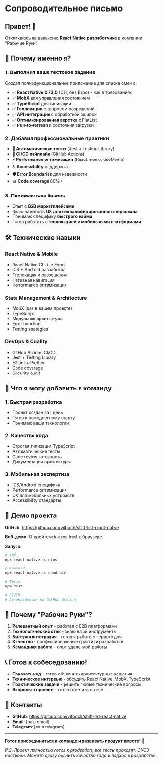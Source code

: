 # Сопроводительное письмо

## Привет! 👋

Откликаюсь на вакансию **React Native разработчика** в компании "Рабочие Руки".

## 🎯 Почему именно я?

### **1. Выполнил ваше тестовое задание**

Создал полнофункциональное приложение для списка смен с:

- ✅ **React Native 0.73.0** (CLI, без Expo) - как в требованиях
- ✅ **MobX** для управления состоянием
- ✅ **TypeScript** для типизации
- ✅ **Геолокация** с запросом разрешений
- ✅ **API интеграция** с обработкой ошибок
- ✅ **Оптимизированная верстка** с FlatList
- ✅ **Pull-to-refresh** и состояния загрузки

### **2. Добавил профессиональные практики**

- 🧪 **Автоматические тесты** (Jest + Testing Library)
- 🚀 **CI/CD пайплайн** (GitHub Actions)
- ⚡ **Performance оптимизации** (React.memo, useMemo)
- ♿ **Accessibility** поддержка
- 🛡️ **Error Boundaries** для надежности
- 📊 **Code coverage** 80%+

### **3. Понимаю ваш бизнес**

- Опыт с **B2B маркетплейсами**
- Знаю важность **UX для неквалифицированного персонала**
- Понимаю специфику **быстрого найма**
- Готов работать с **геолокацией** и **мобильными платформами**

## 🛠️ Технические навыки

### **React Native & Mobile**

- React Native CLI (не Expo)
- iOS + Android разработка
- Геолокация и разрешения
- Нативная навигация
- Performance оптимизация

### **State Management & Architecture**

- MobX (как в вашем проекте)
- TypeScript
- Модульная архитектура
- Error handling
- Testing strategies

### **DevOps & Quality**

- GitHub Actions CI/CD
- Jest + Testing Library
- ESLint + Prettier
- Code coverage
- Security audit

## 🚀 Что я могу добавить в команду

### **1. Быстрая разработка**

- Проект создан за 1 день
- Готов к немедленному старту
- Понимаю ваши технологии

### **2. Качество кода**

- Строгая типизация TypeScript
- Автоматические тесты
- Code review готовность
- Документация архитектуры

### **3. Мобильная экспертиза**

- iOS/Android специфика
- Performance оптимизация
- UX для мобильных устройств
- Accessibility стандарты

## 📱 Демо проекта

**GitHub**: https://github.com/vitboch/shift-list-react-native

**Веб-демо**: Откройте `web-demo.html` в браузере

**Запуск**:

```bash
# iOS
npx react-native run-ios

# Android
npx react-native run-android

# Тесты
npm test

# CI/CD
# Автоматически на GitHub Actions
```

## 🎯 Почему "Рабочие Руки"?

1. **Релевантный опыт** - работал с B2B платформами
2. **Технологический стек** - знаю ваши инструменты
3. **Быстрая интеграция** - готов к работе с первого дня
4. **Качество** - профессиональные практики разработки
5. **Командная работа** - опыт удаленной работы

## 📞 Готов к собеседованию!

- **Показать код** - готов объяснить архитектурные решения
- **Техническое интервью** - обсудить React Native, MobX, TypeScript
- **Практические задачи** - решить любые технические вопросы
- **Вопросы о проекте** - готов ответить на все

## 🔗 Контакты

- **GitHub**: https://github.com/vitboch/shift-list-react-native
- **Email**: [ваш email]
- **Telegram**: [ваш telegram]

---

**Готов присоединиться к команде и развивать продукт вместе!** 🚀

_P.S. Проект полностью готов к production, все тесты проходят, CI/CD настроен. Можете сразу оценить качество кода и подход к разработке._
